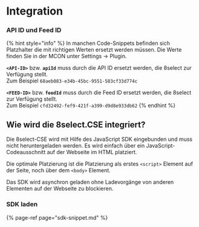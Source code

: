 # Integration

### API ID und Feed ID

{% hint style="info" %}
In manchen Code-Snippets befinden sich Platzhalter die mit richtigen Werten ersetzt werden müssen. Die Werte finden Sie in der MCON unter Settings -&gt; Plugin.

**`<API-ID>`** bzw. **`apiId`**  muss durch die API ID ersetzt werden, die 8select zur Verfügung stellt.   
Zum Beispiel `68aeb083-e34b-45bc-9551-583cf33d774c`

**`<FEED-ID>`** bzw. **`feedId`**  muss durch die Feed ID ersetzt werden, die 8select zur Verfügung stellt.   
Zum Beispiel `cfd32492-fef9-421f-a399-d9d8e933db62`
{% endhint %}

## Wie wird die 8select.CSE integriert?

Die 8select-CSE wird mit Hilfe des JavaScript SDK eingebunden und muss nicht heruntergeladen werden. Es wird einfach über ein JavaScript-Codeausschnitt auf der Webseite im HTML platziert.

Die optimale Platzierung ist die Platzierung als erstes `<script>` Element auf der Seite, noch über dem `<body>` Element.

Das SDK wird asynchron geladen ohne Ladevorgänge von anderen Elementen auf der Webseite zu blockieren.

### SDK laden

{% page-ref page="sdk-snippet.md" %}

